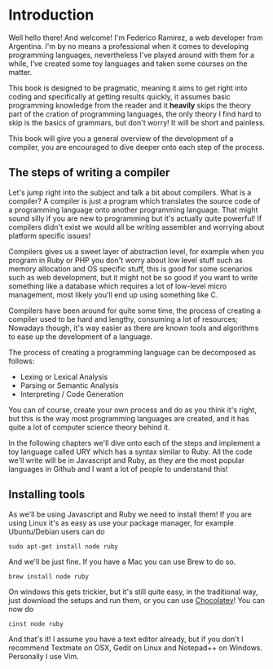 # Introduction

Well hello there! And welcome! I'm Federico Ramirez, a web developer from 
Argentina. I'm by no means a professional when it comes to developing 
programming languages, nevertheless I've played around with them for a while, 
I've created some toy languages and taken some courses on the matter.

This book is designed to be pragmatic, meaning it aims to get right into 
coding and specifically at getting results quickly, it assumes basic programming 
knowledge from the reader and it __heavily__ skips the theory part of the
cration of programming languages, the only theory I find hard to skip is the
basics of grammars, but don't worry! It will be short and painless.

This book will give you a general overview of the development of a compiler,
you are encouraged to dive deeper onto each step of the process.

## The steps of writing a compiler

Let's jump right into the subject and talk a bit about compilers. What is a 
compiler? A compiler is just a program which translates the source code of a
programming language onto another programming language. That might sound 
silly if you are new to programming but it's actually quite powerful! If 
compilers didn't exist we would all be writing assembler and worrying about 
platform specific issues!

Compilers gives us a sweet layer of abstraction level, for example when you 
program in Ruby or PHP you don't worry about low level stuff such as memory
allocation and OS specific stuff, this is good for some scenarios such as web 
development, but it might not be so good if you want to write something like a 
database which requires a lot of low-level micro management, most likely you'll
end up using something like C.

Compilers have been around for quite some time, the process of creating a 
compiler used to be hard and lengthy, consuming a lot of resources; Nowadays 
though, it's way easier as there are known tools and algorithms to ease up the
development of a language.

The process of creating a programming language can be decomposed as follows:

  * Lexing or Lexical Analysis
  * Parsing or Semantic Analysis
  * Interpreting / Code Generation

You can of course, create your own process and do as you think it's right, but
this is the way most programming languages are created, and it has quite a lot
of computer science theory behind it.

In the following chapters we'll dive onto each of the steps and implement
a toy language called URY which has a syntax similar to Ruby. All the code
we'll write will be in Javascript and Ruby, as they are the most popular 
languages in Github and I want a lot of people to understand this!

## Installing tools

As we'll be using Javascript and Ruby we need to install them! If you are using
Linux it's as easy as use your package manager, for example Ubuntu/Debian users
can do

    sudo apt-get install node ruby

And we'll be just fine. If you have a Mac you can use Brew to do so.
  
    brew install node ruby
    
On windows this gets trickier, but it's still quite easy, in the traditional
way, just download the setups and run them, or you can use [Chocolatey](https://chocolatey.org/)!
You can now do

    cinst node ruby

And that's it! I assume you have a text editor already, but if you don't I
recommend Textmate on OSX, Gedit on Linux and Notepad++ on Windows. Personally
I use Vim.

